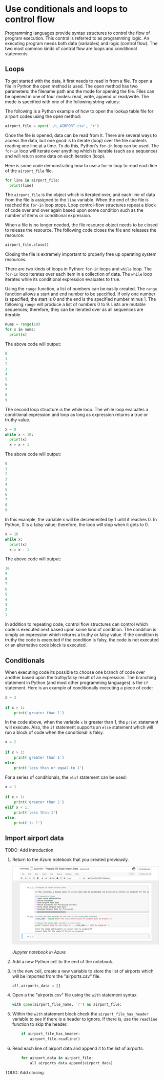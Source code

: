 # Use conditionals and loops to control flow

Programming languages provide syntax structures to control the flow of program execution. This control is referred to as programming logic. An executing program needs both data (variables) and logic (control flow). The two most common kinds of control flow are loops and conditional statements.

## Loops

To get started with the data, it first needs to read in from a file. To open a file in Python the open method is used. The open method has two parameters: the filename path and the mode for opening the file. Files can be opened in one of four modes: read, write, append or read/write. The mode is specified with one of the following string values:

The following is a Python example of how to open the lookup table file for airport codes using the open method:

```python
airport_file = open('./L_AIRPORT.csv', 'r')
```

Once the file is opened, data can be read from it. There are several ways to access the data, but one good is to iterate (loop) over the file contents reading one line at a time. To do this, Python's `for-in` loop can be used. The `for-in` loop will iterate over anything which is iterable (such as a sequence) and will return some data on each iteration (loop).

Here is some code demonstrating how to use a for-in loop to read each line of the `airport_file` file.

```python
for line in airport_file:
  print(line)
```

The `airport_file` is the object which is iterated over, and each line of data from the file is assigned to the `line` variable. When the end of the file is reached the `for-in` loop stops. Loop control-flow structures repeat a block of code over and over again based upon some condition such as the number of items or conditional expression.

When a file is no longer needed, the file resource object needs to be closed to release the resource. The following code closes the file and releases the resource:

```python
airport_file.close()
```

Closing the file is extremely important to properly free up operating system resources.

There are two kinds of loops in Python: `for-in` loops and `while` loop. The `for-in` loop iterates over each item in a collection of data. The `while` loop iterates while its conditional expression evaluates to true.

Using the `range` function, a list of numbers can be easily created. The `range` function allows a start and end number to be specified. If only one number is specified, the start is 0 and the end is the specified number minus 1. The following `range` will produce a list of numbers 0 to 9. Lists are mutable sequences; therefore, they can be iterated over as all sequences are iterable.

```python
nums = range(10)
for x in nums:
  print(x)
```

The above code will output:

```python
0
1
2
3
4
5
6
7
8
9
```

The second loop structure is the while loop. The while loop evaluates a conditional expression and loop as long as expression returns a true or truthy value.

```python
x = 0
while x < 10:
  print(x)
  x = x + 1
```

The above code will output:

```python
0
1
2
3
4
5
6
7
8
9
```

In this example, the variable x will be decremented by 1 until it reaches 0. In Python, 0 is a falsy value; therefore, the loop will stop when it gets to 0.

```python
x = 10
while x:
  print(x)
  x = x - 1
```

The above code will output:

```python
10
9
8
7
6
5
4
3
2
1
```

In addition to repeating code, control flow structures can control which code is executed next based upon some kind of condition. The condition is simply an expression which returns a truthy or falsy value. If the condition is truthy the code is executed if the condition is falsy, the code is not executed or an alternative code block is executed.

## Conditionals

When executing code its possible to choose one branch of code over another based upon the truthy/falsy result of an expression. The branching statement in Python (and most other programming languages) is the `if` statement. Here is an example of conditionally executing a piece of code:

```python
x = 2

if x > 1:
    print('greater than 1')
```

In the code above, when the variable `x` is greater than 1, the `print` statement will execute. Also, the `if` statement supports an `else` statement which will run a block of code when the conditional is falsy.

```python
x = 2

if x > 1:
    print('greater than 1')
else:
    print('less than or equal to 1')
```

For a series of conditionals, the `elif` statement can be used:

```python
x = 1

if x > 1:
    print('greater than 1')
elif x < 1:
    print('less than 1')
else:
    print('is 1')
```

## Import airport data

TODO: Add introduction.

1. Return to the Azure notebook that you created previously.

	![Jupyter notebook in Azure](media/2-initial-notebook.png)

	_Jupyter notebook in Azure_

1. Add a new Python cell to the end of the notebook.

1. In the new cell, create a new variable to store the list of airports which will be imported from the "airports.csv" file.

	```python
	all_airports_data = []
	```

1. Open a the "airports.csv" file using the `with` statement syntax:

	```python
	with open(airport_file_name, 'r') as airport_file:
	```

1. Within the `with` statement block check the `airport_file_has_header` variable to see if there is a header to ignore. If there is, use the `readline` function to skip the header.

	```python
	    if airport_file_has_header:
	        airport_file.readline()
	```

1. Read each line of airport data and append it to the list of airports:

	```python
	    for airport_data in airport_file:
	        all_airports_data.append(airport_data)
	```

TODO: Add closing.